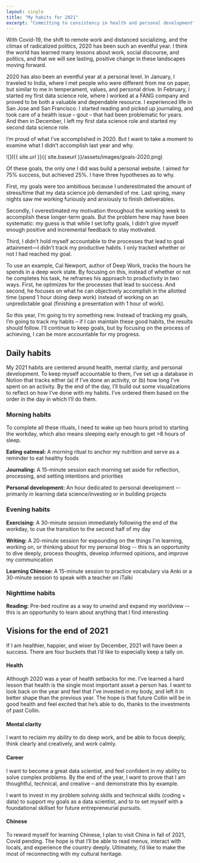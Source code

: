 ```yaml
---
layout: single
title: "My habits for 2021"
excerpt: "Committing to consistency in health and personal development"
---
```


With Covid-19, the shift to remote work and distanced socializing, and the climax of radicalized politics, 2020 has been such an eventful year. I think the world has learned many lessons about work, social discourse, and politics, and that we will see lasting, positive change in these landscapes moving forward.

2020 has also been an eventful year at a personal level. In January, I traveled to India, where I met people who were different from me on paper, but similar to me in temperament, values, and personal drive. In February, I started my first data science role, where I worked at a FANG company and proved to be both a valuable and dependable resource. I experienced life in San Jose and San Francisco. I started reading and picked up journaling, and took care of a health issue – gout – that had been problematic for years. And then in December, I left my first data science role and started my second data science role. 

I’m proud of what I’ve accomplished in 2020. But I want to take a moment to examine what I didn’t accomplish last year and why.

![]({{ site.url }}{{ site.baseurl }}/assets/images/goals-2020.png)

Of these goals, the only one I did was build a personal website. I aimed for 75% success, but achieved 25%. I have three hypotheses as to why. 

First, my goals were too ambitious because I underestimated the amount of stress/time that my data science job demanded of me. Last spring, many nights saw me working furiously and anxiously to finish deliverables.

Secondly, I overestimated my motivation throughout the working week to accomplish these longer-term goals. But the problem here may have been systematic: my guess is that while I set lofty goals, I didn’t give myself enough positive and incremental feedback to stay motivated. 

Third, I didn’t hold myself accountable to the processes that lead to goal attainment—I didn’t track my productive habits. I only tracked whether or not I had reached my goal. 

To use an example, Cal Newport, author of Deep Work, tracks the hours he spends in a deep work state. By focusing on this, instead of whether or not he completes his task, he reframes his approach to productivity in two ways. First, he optimizes for the processes that lead to success. And second, he focuses on what he can objectively accomplish in the allotted time (spend 1 hour doing deep work) instead of working on an unpredictable goal (finishing a presentation with 1 hour of work). 

So this year, I'm going to try something new. Instead of tracking my goals, I’m going to track my habits – if I can maintain these good habits, the results should follow. I’ll continue to keep goals, but by focusing on the process of achieving, I can be more accountable for my progress. 

## Daily habits

My 2021 habits are centered around health, mental clarity, and personal development. To keep myself accountable to them, I’ve set up a database in Notion that tracks either (a) if I’ve done an activity, or  (b) how long I’ve spent on an activity. By the end of the day, I’ll build out some visualizations to reflect on how I’ve done with my habits. I’ve ordered them based on the order in the day in which I’ll do them. 

### Morning habits

To complete all these rituals, I need to wake up two hours priod to starting the workday, which also means sleeping early enough to get >8 hours of sleep. 

**Eating oatmeal:** A morning ritual to anchor my nutrition and serve as a reminder to eat healthy foods

**Journaling:** A 15-minute session each morning set aside for reflection, processing, and setting intentions and priorities

**Personal development:** An hour dedicated to personal development -- primarily in learning data science/investing or in building projects


### Evening habits

**Exercising:** A 30-minute session immediately following the end of the workday, to cue the transition to the second half of my day 

**Writing:** A 20-minute session for expounding on the things I'm learning, working on, or thinking about for my personal blog -- this is an opportunity to dive deeply, process thoughts, develop informed opinions, and improve my communication

**Learning Chinese:** A 15-minute session to practice vocabulary via Anki or a 30-minute session to speak with a teacher on iTalki   

### Nighttime habits

**Reading:** Pre-bed routine as a way to unwind and expand my worldview -- this is an opportunity to learn about anything that I find interesting

## Visions for the end of 2021

If I am healthier, happier, and wiser by December, 2021 will have been a success. There are four buckets that I’d like to especially keep a tally on.

#### Health 

Although 2020 was a year of health setbacks for me. I’ve learned a hard lesson that health is the single most important asset a person has. I want to look back on the year and feel that I’ve invested in my body, and left it in better shape than the previous year. The hope is that future Collin will be in good health and feel excited that he’s able to do, thanks to the investments of past Collin. 

#### Mental clarity

I want to reclaim my ability to do deep work, and be able to focus deeply, think clearly and creatively, and work calmly. 

#### Career 

I want to become a great data scientist, and feel confident in my ability to solve complex problems. By the end of the year, I want to prove that I am thoughtful, technical, and creative – and demonstrate this by example. 

I want to invest in my problem solving skills and technical skills (coding + data) to support my goals as a data scientist, and to to set myself with a foundational skillset for future entrepreneurial pursuits. 

#### Chinese

To reward myself for learning Chinese, I plan to visit China in fall of 2021, Covid pending. The hope is that I’ll be able to read menus, interact with locals, and experience the country deeply. Ultimately, I’d like to make the most of reconnecting with my cultural heritage. 